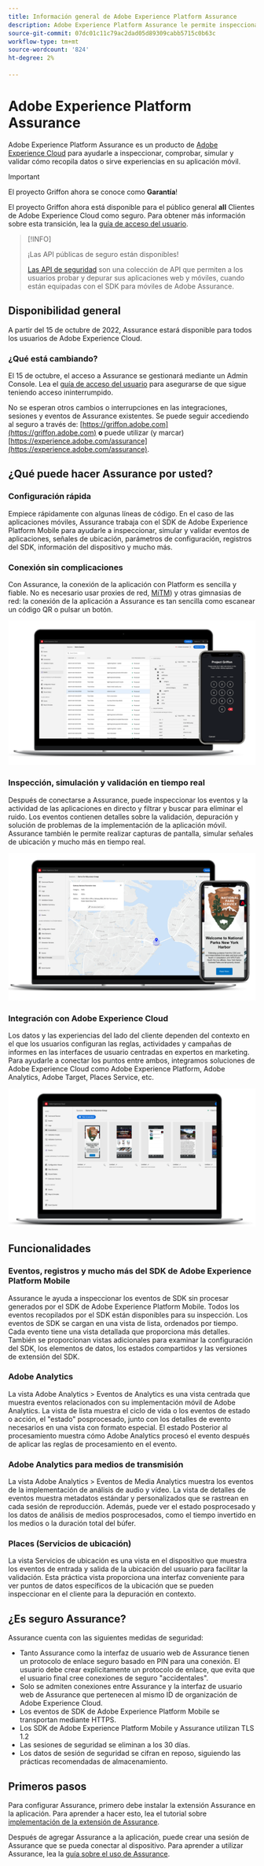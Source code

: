 ```yaml
---
title: Información general de Adobe Experience Platform Assurance
description: Adobe Experience Platform Assurance le permite inspeccionar, comprobar, simular y validar cómo recopila datos o sirve experiencias en sus aplicaciones móviles.
source-git-commit: 07dc01c11c79ac2dad05d89309cabb5715c0b63c
workflow-type: tm+mt
source-wordcount: '824'
ht-degree: 2%

---
```



# Adobe Experience Platform Assurance

Adobe Experience Platform Assurance es un producto de [Adobe Experience Cloud](https://www.adobe.com/es/experience-cloud.html) para ayudarle a inspeccionar, comprobar, simular y validar cómo recopila datos o sirve experiencias en su aplicación móvil.

>[!IMPORTANT]
>
> El proyecto Griffon ahora se conoce como **Garantía**!
>
> El proyecto Griffon ahora está disponible para el público general **all** Clientes de Adobe Experience Cloud como seguro. Para obtener más información sobre esta transición, lea la [guía de acceso del usuario](./user-access.md).

>[!INFO]
>
>¡Las API públicas de seguro están disponibles!
>
>[Las API de seguridad](https://developer.adobe.com/adobe-assurance-public-apis/) son una colección de API que permiten a los usuarios probar y depurar sus aplicaciones web y móviles, cuando están equipadas con el SDK para móviles de Adobe Assurance.

## Disponibilidad general

A partir del 15 de octubre de 2022, Assurance estará disponible para todos los usuarios de Adobe Experience Cloud.

### ¿Qué está cambiando?

El 15 de octubre, el acceso a Assurance se gestionará mediante un Admin Console. Lea el [guía de acceso del usuario](./user-access.md) para asegurarse de que sigue teniendo acceso ininterrumpido.

No se esperan otros cambios o interrupciones en las integraciones, sesiones y eventos de Assurance existentes. Se puede seguir accediendo al seguro a través de: [https://griffon.adobe.com](https://griffon.adobe.com) **o** puede utilizar (y marcar) [https://experience.adobe.com/assurance](https://experience.adobe.com/assurance).

## ¿Qué puede hacer Assurance por usted?

### Configuración rápida

Empiece rápidamente con algunas líneas de código. En el caso de las aplicaciones móviles, Assurance trabaja con el SDK de Adobe Experience Platform Mobile para ayudarle a inspeccionar, simular y validar eventos de aplicaciones, señales de ubicación, parámetros de configuración, registros del SDK, información del dispositivo y mucho más.

### Conexión sin complicaciones

Con Assurance, la conexión de la aplicación con Platform es sencilla y fiable. No es necesario usar proxies de red, [MiTM](https://en.wikipedia.org/wiki/Man-in-the-middle_attack)) y otras gimnasias de red: la conexión de la aplicación a Assurance es tan sencilla como escanear un código QR o pulsar un botón.

![](./images/index/no-hassle-connection.png)

### Inspección, simulación y validación en tiempo real

Después de conectarse a Assurance, puede inspeccionar los eventos y la actividad de las aplicaciones en directo y filtrar y buscar para eliminar el ruido. Los eventos contienen detalles sobre la validación, depuración y solución de problemas de la implementación de la aplicación móvil. Assurance también le permite realizar capturas de pantalla, simular señales de ubicación y mucho más en tiempo real.

![](./images/index/real-time-insepction.png)

### Integración con Adobe Experience Cloud

Los datos y las experiencias del lado del cliente dependen del contexto en el que los usuarios configuran las reglas, actividades y campañas de informes en las interfaces de usuario centradas en expertos en marketing. Para ayudarle a conectar los puntos entre ambos, integramos soluciones de Adobe Experience Cloud como Adobe Experience Platform, Adobe Analytics, Adobe Target, Places Service, etc.

![](./images/index/integration.png)

## Funcionalidades

### Eventos, registros y mucho más del SDK de Adobe Experience Platform Mobile

Assurance le ayuda a inspeccionar los eventos de SDK sin procesar generados por el SDK de Adobe Experience Platform Mobile. Todos los eventos recopilados por el SDK están disponibles para su inspección. Los eventos de SDK se cargan en una vista de lista, ordenados por tiempo. Cada evento tiene una vista detallada que proporciona más detalles. También se proporcionan vistas adicionales para examinar la configuración del SDK, los elementos de datos, los estados compartidos y las versiones de extensión del SDK.

### Adobe Analytics

La vista Adobe Analytics > Eventos de Analytics es una vista centrada que muestra eventos relacionados con su implementación móvil de Adobe Analytics. La vista de lista muestra el ciclo de vida o los eventos de estado o acción, el &quot;estado&quot; posprocesado, junto con los detalles de evento necesarios en una vista con formato especial. El estado Posterior al procesamiento muestra cómo Adobe Analytics procesó el evento después de aplicar las reglas de procesamiento en el evento.

### Adobe Analytics para medios de transmisión

La vista Adobe Analytics > Eventos de Media Analytics muestra los eventos de la implementación de análisis de audio y vídeo. La vista de detalles de eventos muestra metadatos estándar y personalizados que se rastrean en cada sesión de reproducción. Además, puede ver el estado posprocesado y los datos de análisis de medios posprocesados, como el tiempo invertido en los medios o la duración total del búfer.

### Places (Servicios de ubicación)

La vista Servicios de ubicación es una vista en el dispositivo que muestra los eventos de entrada y salida de la ubicación del usuario para facilitar la validación. Esta práctica vista proporciona una interfaz conveniente para ver puntos de datos específicos de la ubicación que se pueden inspeccionar en el cliente para la depuración en contexto.

## ¿Es seguro Assurance?

Assurance cuenta con las siguientes medidas de seguridad:

* Tanto Assurance como la interfaz de usuario web de Assurance tienen un protocolo de enlace seguro basado en PIN para una conexión. El usuario debe crear explícitamente un protocolo de enlace, que evita que el usuario final cree conexiones de seguro &quot;accidentales&quot;.
* Solo se admiten conexiones entre Assurance y la interfaz de usuario web de Assurance que pertenecen al mismo ID de organización de Adobe Experience Cloud.
* Los eventos de SDK de Adobe Experience Platform Mobile se transportan mediante HTTPS.
* Los SDK de Adobe Experience Platform Mobile y Assurance utilizan TLS 1.2
* Las sesiones de seguridad se eliminan a los 30 días.
* Los datos de sesión de seguridad se cifran en reposo, siguiendo las prácticas recomendadas de almacenamiento.

## Primeros pasos

Para configurar Assurance, primero debe instalar la extensión Assurance en la aplicación. Para aprender a hacer esto, lea el tutorial sobre [implementación de la extensión de Assurance](https://developer.adobe.com/client-sdks/documentation/platform-assurance-sdk/#add-the-aep-assurance-extension-to-your-app).

Después de agregar Assurance a la aplicación, puede crear una sesión de Assurance que se pueda conectar al dispositivo. Para aprender a utilizar Assurance, lea la [guía sobre el uso de Assurance](./tutorials/using-assurance.md).
